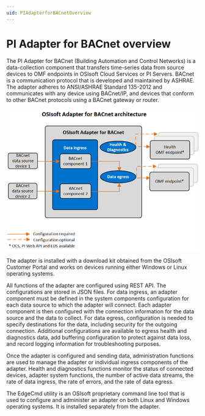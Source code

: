 ```yaml
---
uid: PIAdapterforBACnetOverview
---
```


# PI Adapter for BACnet overview

The PI Adapter for BACnet (Building Automation and Control Networks) is a data-collection component that transfers time-series data from source devices to OMF endpoints in OSIsoft Cloud Services or PI Servers. BACnet is a communication protocol that is developed and maintained by ASHRAE. The adapter adheres to ANSI/ASHRAE Standard 135-2012 and communicates with any device using BACnet/IP, and devices that conform to other BACnet protocols using a BACnet gateway or router.

![PI Adapter for BACnet architecture](images/OSIsoft_Adapter_for_BACnet_architecture_diagram.png)

The adapter is installed with a download kit obtained from the OSIsoft Customer Portal and works on devices running either Windows or Linux operating systems.

All functions of the adapter are configured using REST API. The configurations are stored in JSON files. For data ingress, an adapter component must be defined in the system components configuration for each data source to which the adapter will connect. Each adapter component is then configured with the connection information for the data source and the data to collect. For data egress, configuration is needed to specify destinations for the data, including security for the outgoing connection. Additional configurations are available to egress health and diagnostics data, add buffering configuration to protect against data loss, and record logging information for troubleshooting purposes.

Once the adapter is configured and sending data, administration functions are used to manage the adapter or individual ingress components of the adapter. Health and diagnostics functions monitor the status of connected devices, adapter system functions, the number of active data streams, the rate of data ingress, the rate of errors, and the rate of data egress.

The EdgeCmd utility is an OSIsoft proprietary command line tool that is used to configure and administer an adapter on both Linux and Windows operating systems. It is installed separately from the adapter.

<!--
# PI Adapter for BACnet

=======

- [PI Adapter for BACnet overview](xref:PIAdapterforBACnetOverview)
  - [PI Adapter for BACnet supported features](xref:PIAdapterforBACnetSupportedFeatures)
  - [PI Adapter for BACnet principles of operation](xref:PIAdapterforBACnetPrinciplesOfOperation)
- [Installation](xref:Installation)
  - [Install the adapter](xref:InstallTheAdapter)
  - [Install PI Adapter for BACnet using Docker](xref:InstallPIAdapterForBACnetUsingDocker)
  - [Uninstall the adapter](xref:UninstallTheAdapter)
- [Configuration](xref:BACnetConfiguration)
  - [Configuration tools](xref:ConfigurationTools)
  - [System components configuration](xref:SystemComponentsConfiguration)
  - [PI Adapter for BACnet data source configuration](xref:PIAdapterforBACnetDataSourceConfiguration)
  - [PI Adapter for BACnet data selection configuration](xref:PIAdapterforBACnetDataSelectionConfiguration)
  - [PI Adapter for BACnet security configuration](xref:PIAdapterforBACnetSecurityConfiguration)
  - [Egress endpoints configuration](xref:EgressEndpointsConfiguration)
  - [Health endpoint configuration](xref:HealthEndpointConfiguration)
  - [Diagnostics configuration](xref:DiagnosticsConfiguration)
  - [Buffering configuration](xref:BufferingConfiguration)
  - [Logging configuration](xref:LoggingConfiguration)
  - [System and adapter configuration](xref:SystemAndAdapterConfiguration)
- [Administration](xref:Administration)
  - [Start and stop an adapter](xref:StartAndStopAnAdapter)
  - [Start and stop ingress component](xref:StartAndStopIngressComponent)
  - [Retrieve product version information](xref:RetrieveProductVersionInformation)
  - [Delete an adapter component](xref:DeleteAnAdapterComponent)
- [Health and diagnostics](xref:HealthAndDiagnosticsForBACnet)
  - [Adapter health](xref:AdapterHealthForBACnet)
    - [Device status](xref:DeviceStatusForBACnet)
    - [Next health message expected](xref:NextHealthMessageExpectedForBACnet)
  - [Adapter diagnostics](xref:AdapterDiagnostics)
    - [System](xref:System)
    - [Stream count](xref:StreamCount)
    - [IO rate](xref:IORate)
    - [Error rate](xref:ErrorRate)
  - [Egress diagnostics](xref:EgressDiagnostics)
-->
